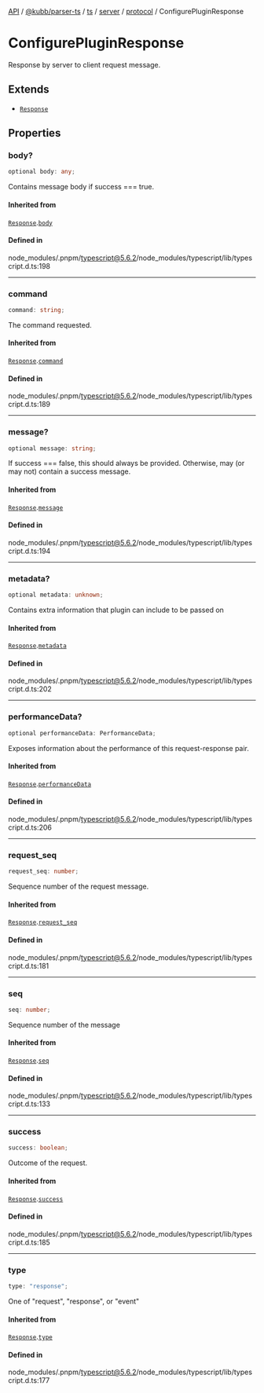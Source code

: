 [API](../../../../../../../../../packages.md) / [@kubb/parser-ts](../../../../../../../index.md) / [ts](../../../../../index.md) / [server](../../../index.md) / [protocol](../index.md) / ConfigurePluginResponse

# ConfigurePluginResponse

Response by server to client request message.

## Extends

- [`Response`](Response.md)

## Properties

### body?

```ts
optional body: any;
```

Contains message body if success === true.

#### Inherited from

[`Response`](Response.md).[`body`](Response.md#body)

#### Defined in

node\_modules/.pnpm/typescript@5.6.2/node\_modules/typescript/lib/typescript.d.ts:198

***

### command

```ts
command: string;
```

The command requested.

#### Inherited from

[`Response`](Response.md).[`command`](Response.md#command)

#### Defined in

node\_modules/.pnpm/typescript@5.6.2/node\_modules/typescript/lib/typescript.d.ts:189

***

### message?

```ts
optional message: string;
```

If success === false, this should always be provided.
Otherwise, may (or may not) contain a success message.

#### Inherited from

[`Response`](Response.md).[`message`](Response.md#message)

#### Defined in

node\_modules/.pnpm/typescript@5.6.2/node\_modules/typescript/lib/typescript.d.ts:194

***

### metadata?

```ts
optional metadata: unknown;
```

Contains extra information that plugin can include to be passed on

#### Inherited from

[`Response`](Response.md).[`metadata`](Response.md#metadata)

#### Defined in

node\_modules/.pnpm/typescript@5.6.2/node\_modules/typescript/lib/typescript.d.ts:202

***

### performanceData?

```ts
optional performanceData: PerformanceData;
```

Exposes information about the performance of this request-response pair.

#### Inherited from

[`Response`](Response.md).[`performanceData`](Response.md#performancedata)

#### Defined in

node\_modules/.pnpm/typescript@5.6.2/node\_modules/typescript/lib/typescript.d.ts:206

***

### request\_seq

```ts
request_seq: number;
```

Sequence number of the request message.

#### Inherited from

[`Response`](Response.md).[`request_seq`](Response.md#request-seq)

#### Defined in

node\_modules/.pnpm/typescript@5.6.2/node\_modules/typescript/lib/typescript.d.ts:181

***

### seq

```ts
seq: number;
```

Sequence number of the message

#### Inherited from

[`Response`](Response.md).[`seq`](Response.md#seq)

#### Defined in

node\_modules/.pnpm/typescript@5.6.2/node\_modules/typescript/lib/typescript.d.ts:133

***

### success

```ts
success: boolean;
```

Outcome of the request.

#### Inherited from

[`Response`](Response.md).[`success`](Response.md#success)

#### Defined in

node\_modules/.pnpm/typescript@5.6.2/node\_modules/typescript/lib/typescript.d.ts:185

***

### type

```ts
type: "response";
```

One of "request", "response", or "event"

#### Inherited from

[`Response`](Response.md).[`type`](Response.md#type)

#### Defined in

node\_modules/.pnpm/typescript@5.6.2/node\_modules/typescript/lib/typescript.d.ts:177

